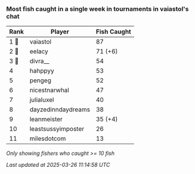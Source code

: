 ### Most fish caught in a single week in tournaments in vaiastol's chat
| Rank | Player | Fish Caught |
|------|--------|-----------|
| 1 🥇  | vaiastol  | 87 |
| 2 🥈  | eelacy  | 71 (+6) |
| 3 🥉  | divra__  | 54 |
| 4  | hahppyy  | 53 |
| 5  | pengeg  | 52 |
| 6  | nicestnarwhal  | 47 |
| 7  | julialuxel  | 40 |
| 8  | dayzedinndaydreams  | 38 |
| 9  | leanmeister  | 35 (+4) |
| 10  | leastsussyimposter  | 26 |
| 11  | milesdotcom  | 13 |

_Only showing fishers who caught >= 10 fish_

_Last updated at 2025-03-26 11:14:58 UTC_